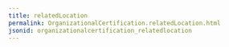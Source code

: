 ```yaml
---
title: relatedLocation
permalink: OrganizationalCertification.relatedLocation.html
jsonid: organizationalcertification_relatedlocation
---
```

